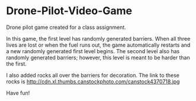 # Drone-Pilot-Video-Game
Drone pilot game created for a class assignment.

In this game, the first level has randomly generated barriers. When all three lives are lost or when the fuel runs out, the game automatically restarts and a new randomly generated first level begins. The second level also has randomly generated barriers; however, this level is meant to be harder than the first. 

I also added rocks all over the barriers for decoration. The link to these rocks is http://cdn.xl.thumbs.canstockphoto.com/canstock4370718.jpg

Have fun!
